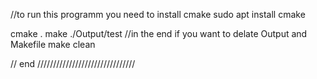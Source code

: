 //to run this programm you need to install cmake
sudo apt install cmake 


cmake .
make
./Output/test
//in the end if you want to delate Output and Makefile 
make clean

// end ///////////////////////////////
